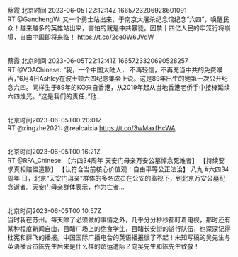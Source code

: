 蔡霞 北京时间 2023-06-05T22:12:14Z 1665723206928601091<br>RT @GanchengW: 又一个勇士站出来，于南京大屠杀纪念馆纪念“六四”，唤醒民众！越来越多的英雄站出来，害怕的就是中共暴徒。囚禁十四亿人民的牢笼行将崩塌，自由中国即将来临！ https://t.co/2ce0W6JVqW<br><br><br>蔡霞 北京时间 2023-06-05T22:12:41Z 1665723320690528257<br>RT @VOAChinese: “我，一个中国大陆人， 不再轻信，不再充当中共的免费喉舌，”6月4日Ashley在波士顿六四纪念集会上说。这是89年出生的她第一次公开纪念六四。同样生于89年的KO来自香港，从2019年起从当地香港老侨手中接棒延续六四烛光。“这是我们的责任，”他…<br><br><br>北京时间2023-06-05T00:20:01Z<br>RT @xingzhe2021: @realcaixia https://t.co/3wMaxfHcWA<br><br><br>北京时间2023-06-05T00:16:21Z<br>RT @RFA_Chinese: 【六四34周年 天安门母亲万安公墓悼念死难者】
【持续要求真相赔偿道歉】
【认符合当前核心价值观：自由平等公正法治】
八九 #六四34周年 日，北京“天安门母亲”群体的多名成员在公安的监视下，到北京万安公墓纪念逝者。天安门母亲群体表示，作为亡者…<br><br><br>北京时间2023-06-05T00:10:57Z<br>当时我在苏州。每天除了必须做的事情之外，几乎分分秒秒都盯着电视，那时还有某种程度新闻自由，目睹广场上的绝食学生，目睹长安街的游行队伍，也深深记得杜宪和薛飞的播报。中国国际广播电台的英语播报很了不起！未知写稿的吴先生与英语播音员陈先生后来是什么样的命运遭际？向吴先生和陈先生致敬！<br><br><br>